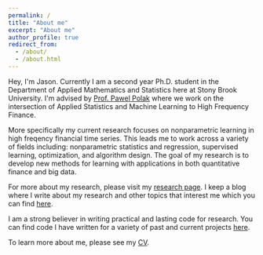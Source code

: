 ```yaml
---
permalink: /
title: "About me"
excerpt: "About me"
author_profile: true
redirect_from: 
  - /about/
  - /about.html
---
```




Hey, I'm Jason. Currently I am a second year Ph.D. student in the Department of Applied Mathematics and Statistics here at Stony Brook University. I'm advised by [Prof. Pawel Polak](https://sites.google.com/view/pawelpolak)  where we work on the intersection of Applied Statistics and Machine Learning to High Frequency Finance. 

More specifically my current research focuses on nonparametric learning in high freqency financial time series. This leads me to work across a variety of fields including: nonparametric statistics and regression, supervised learning, optimization, and algorithm design. The goal of my research is to develop new methods for learning with applications in both quantitative finance and big data.

For more about my research, please visit my [research page](/research/). I keep a blog where I write about my research and other topics that interest me which you can find [here](/writing/). 

I am a strong believer in writing practical and lasting code for research. You can find code  I have written for a variety of past and current projects [here](/software/).

To learn more about me, please see my [CV](/cv/).
